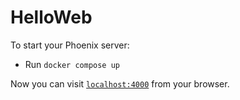 # HelloWeb

To start your Phoenix server:

  * Run `docker compose up`

Now you can visit [`localhost:4000`](http://localhost:4000) from your browser.
